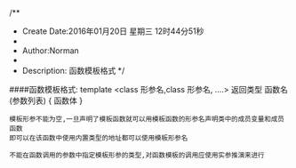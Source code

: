 /**
* Create Date:2016年01月20日 星期三 12时44分51秒
* 
* Author:Norman
* 
* Description: 函数模板格式
*/

####函数模板格式:
    template <class 形参名,class 形参名, ....> 返回类型 函数名(参数列表)
    {
        函数体
    }

    模板形参不能为空,一旦声明了模板函数就可以用模板函数的形参名声明类中的成员变量和成员函数
    即可以在该函数中使用内置类型的地址都可以使用模板形参名

    不能在函数调用的参数中指定模板形参的类型,对函数模板的调用应使用实参推演来进行
